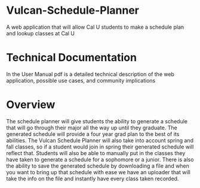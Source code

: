 # Vulcan-Schedule-Planner
A web application that will allow Cal U students to make a schedule plan and lookup classes at Cal U

# Technical Documentation
In the User Manual pdf is a detailed technical description of the web application, possible use cases, and community implications

# Overview
The schedule planner will give students the ability to generate a schedule that will go through their major all the way up until they graduate. The generated schedule will provide a four year grad plan to the best of its abilities. The Vulcan Schedule Planner will also take into account spring and fall classes, so if a student would join in spring their generated schedule will reflect that. Students will also be able to manually put in the classes they have taken to generate a schedule for a sophomore or a junior. There is also the ability to save the generated schedule by downloading a file and when you want to bring up that schedule with ease we have an uploader that will take the info on the file and instantly have every class taken recorded.
